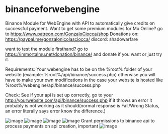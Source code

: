 # binanceforwebengine
Binance Module for WebEngine with API to automatically give credits on successful payment.
Want to get some premium modules for Mu Online? go to https://www.patreon.com/GonzaloCiocca/shop
Donations on: https://paypal.me/gonzalonicolasciocca/
discord: shadowarfare

want to test the module firsthand? go to https://immortalmu.net/donation/binance/
and donate if you want or just try it.

Requirements:
Your webengine has to be on the %root% folder of your website (example: %root%/api/binance/success.php)
otherwise you will have to make your own modifications in the case your website is hosted like %root%/webengine/api/binance/success.php

Check:
See if your api is set up correctly, go to your http://yourwebsite.com/api/binance/success.php if it throws an error it probably is not working as it should(normal response is Fail/Wrong Status, an error literally says error know the difference.)

![image](https://i.imgur.com/CUANgzq.png)
![image](https://i.imgur.com/cBx8Icd.png)
![image](https://i.imgur.com/pmIGu4q.png)
![image](https://i.imgur.com/DeqMSta.png)
Grant permissions to binance api to process payments on api creation, important
![image](https://i.imgur.com/93yoP4q.png)
